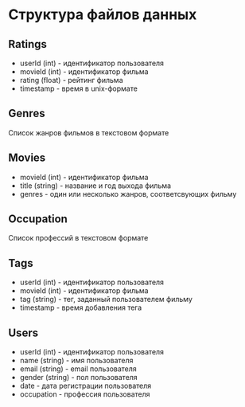 # Структура файлов данных

## Ratings

- userId (int) - идентификатор пользователя
- movieId (int) - идентификатор фильма
- rating (float) - рейтинг фильма
- timestamp - время в unix-формате

## Genres

Список жанров фильмов в текстовом формате

## Movies

- movieId (int) - идентификатор фильма
- title (string) - название и год выхода фильма
- genres - один или несколько жанров, соответсвующих фильму

## Occupation

Список профессий в текстовом формате

## Tags

- userId (int) - идентификатор пользователя
- movieId (int) - идентификатор фильма
- tag (string) - тег, заданный пользователем фильму
- timestamp - время добавления тега

## Users

- userId (int) - идентификатор пользователя
- name (string) - имя пользователя
- email (string) - email пользователя
- gender (string) - пол пользователя
- date - дата регистрации пользователя
- occupation - профессия пользователя